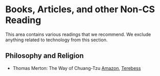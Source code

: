 # Books, Articles, and other Non-CS Reading

This area contains various readings that we recommend.
We exclude anything related to technology from this section.

## Philosophy and Religion

- Thomas Merton: The Way of Chuang-Tzu [Amazon](https://smile.amazon.com/Way-Chuang-Tzu-Second/dp/0811218511), [Terebess](https://terebess.hu/zen/mesterek/MertonChuangTzu.pdf)

